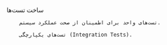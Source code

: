 

   ساخت تست‌ها

        تست‌های واحد برای اطمینان از صحت عملکرد سیستم.

        تست‌های یکپارچگی (Integration Tests).